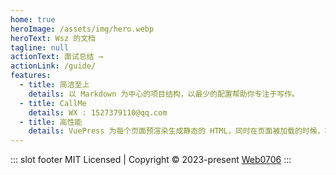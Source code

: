 ```yaml
---
home: true
heroImage: /assets/img/hero.webp
heroText: Wsz 的文档
tagline: null
actionText: 面试总结 →
actionLink: /guide/
features:
  - title: 简洁至上
    details: 以 Markdown 为中心的项目结构，以最少的配置帮助你专注于写作。
  - title: CallMe
    details: WX : 1527379110@qq.com
  - title: 高性能
    details: VuePress 为每个页面预渲染生成静态的 HTML，同时在页面被加载的时候，将作为 SPA 运行。
---
```


::: slot footer
MIT Licensed | Copyright © 2023-present [Web0706](https://github.com/Web0706)
:::
